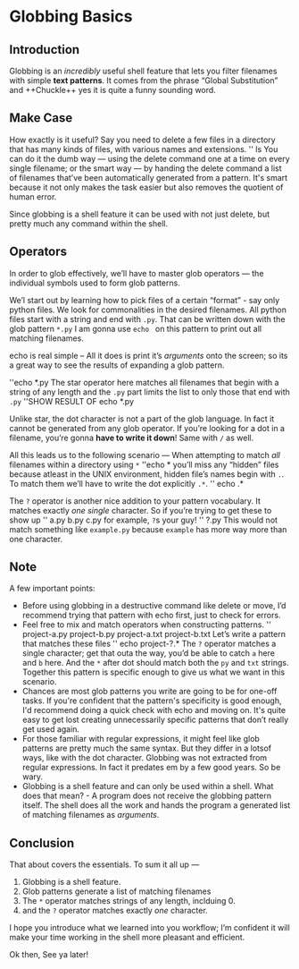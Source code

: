 # Globbing Basics

## Introduction
Globbing is an _incredibly_ useful shell feature that lets you filter filenames with simple __text patterns__. It comes from the phrase “Global Substitution” and ++Chuckle++ yes it is quite a funny sounding word.


## Make Case 
How exactly is it useful? 
Say you need to delete a few files in a directory that has many kinds of files, with various names and extensions. 
'' ls
You can do it the dumb way — using the delete command one at a time on every single filename; or the smart way — by handing the delete command a list of filenames that’ve been automatically generated from a pattern.  It's smart because it not only makes the task easier but also removes the quotient of human error. 

Since globbing is a shell feature it can be used with not just delete, but pretty much any command within the shell.


## Operators
In order to glob effectively, we’ll have to master glob operators — the individual symbols used to form glob patterns.

We’l start out by learning how to pick files of a certain “format” - say only python files. We look for commonalities in the desired filenames. All python files start with a string and end with `.py`. That can be written down with the glob pattern `*.py` I am gonna use `echo ` on this pattern to print out all matching filenames. 

echo is real simple – All it does is print it’s _arguments_ onto the screen; so its a great way to see the results of expanding a glob pattern.

''echo	*.py
The star operator here matches all filenames that begin with a string of any length and the `.py` part limits the list to only those that end with `.py` 
''SHOW RESULT OF echo *.py

Unlike star, the dot character is not a part of the glob language. In fact it cannot be generated from any glob operator. If you’re looking for a dot in a filename, you’re gonna __have to write it down__! Same with `/` as well. 

All this leads us to the following scenario — When attempting to match _all_ filenames within a directory using `*`
''echo *
you’ll miss any “hidden” files because atleast in the UNIX environment, hidden file’s names begin with `.`. To match them  we’ll have to write the dot explicitly `.*`.
'' echo .*

The `?` operator is another nice addition to your pattern vocabulary. It matches exactly _one single_ character.  So if you’re trying to get these to show up
'' a.py b.py c.py
for example, `?`s your guy!
'' ?.py
This would not match something like `example.py` because `example` has more way more than one character.


## Note
A few important points:
- Before using globbing in a destructive command like delete or move, I’d recommend trying that pattern with echo first, just to check for errors.
- Feel free to mix and match operators when constructing patterns.
	'' project-a.py project-b.py project-a.txt project-b.txt
	Let’s write a pattern that matches these files
	'' echo project-?.*
	The `?` operator matches a single character; get that outa the way, you’d be able to catch `a` here and `b` here. And the `*` after dot should match both the `py` and `txt` strings. Together this pattern is specific enough to give us what we want in this scenario. 
- Chances are most glob patterns you write are going to be for one-off tasks. If you're confident that the pattern's specificity is good enough, I'd recommend doing a quick check with echo and moving on. It's quite easy to get lost creating unnecessarily specific patterns that don’t really get used again.
- For those familiar with regular expressions, it might feel like glob patterns are pretty much the same syntax. But they differ in a lotsof ways, like with the dot character. Globbing was not extracted from regular expressions. In fact it predates em by a few good years. So be wary.
- Globbing is a shell feature and can only be used within a shell. What does that mean? - A program does not receive the globbing pattern itself. The shell does all the work and hands the program a generated list of matching filenames as _arguments_.

## Conclusion
That about covers the essentials. To sum it all up —
1. Globbing is a shell feature.
2. Glob patterns generate a list of matching filenames
3. The `*` operator matches strings of any length, inclduing 0.
4. and the `?` operator matches exactly _one_ character.


I hope you introduce what we learned into you workflow; I’m confident it will make your time working in the shell more pleasant and efficient.

Ok then, See ya later!
